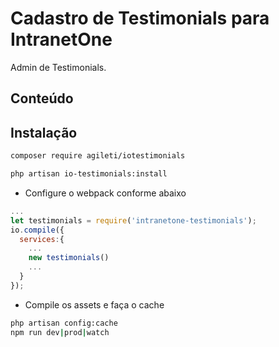 
# Cadastro de Testimonials para IntranetOne
Admin de Testimonials.
## Conteúdo
 
## Instalação

```sh
composer require agileti/iotestimonials
```
```sh
php artisan io-testimonials:install
```

- Configure o webpack conforme abaixo 
```js
...
let testimonials = require('intranetone-testimonials');
io.compile({
  services:{
    ...
    new testimonials()
    ...
  }
});

```
- Compile os assets e faça o cache
```sh
php artisan config:cache
npm run dev|prod|watch
```
